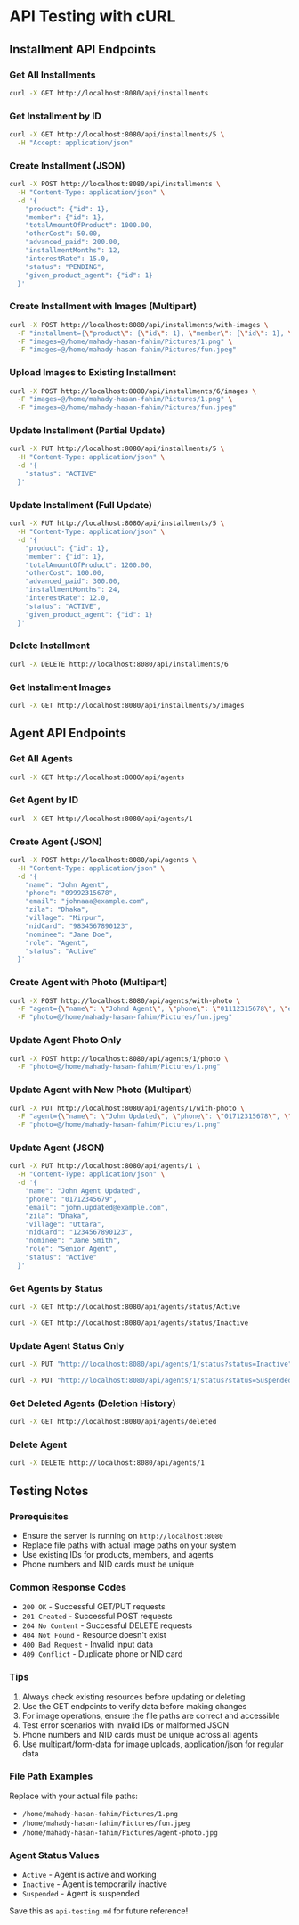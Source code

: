 # API Testing with cURL

## Installment API Endpoints

### Get All Installments
```bash
curl -X GET http://localhost:8080/api/installments
```

### Get Installment by ID
```bash
curl -X GET http://localhost:8080/api/installments/5 \
  -H "Accept: application/json"
```

### Create Installment (JSON)
```bash
curl -X POST http://localhost:8080/api/installments \
  -H "Content-Type: application/json" \
  -d '{
    "product": {"id": 1},
    "member": {"id": 1},
    "totalAmountOfProduct": 1000.00,
    "otherCost": 50.00,
    "advanced_paid": 200.00,
    "installmentMonths": 12,
    "interestRate": 15.0,
    "status": "PENDING",
    "given_product_agent": {"id": 1}
  }'
```

### Create Installment with Images (Multipart)
```bash
curl -X POST http://localhost:8080/api/installments/with-images \
  -F "installment={\"product\": {\"id\": 1}, \"member\": {\"id\": 1}, \"totalAmountOfProduct\": 1000.00, \"otherCost\": 0.00, \"advanced_paid\": 0.00, \"installmentMonths\": 12, \"interestRate\": 15.0, \"status\": \"PENDING\", \"given_product_agent\": {\"id\": 1}};type=application/json" \
  -F "images=@/home/mahady-hasan-fahim/Pictures/1.png" \
  -F "images=@/home/mahady-hasan-fahim/Pictures/fun.jpeg"
```

### Upload Images to Existing Installment
```bash
curl -X POST http://localhost:8080/api/installments/6/images \
  -F "images=@/home/mahady-hasan-fahim/Pictures/1.png" \
  -F "images=@/home/mahady-hasan-fahim/Pictures/fun.jpeg"
```

### Update Installment (Partial Update)
```bash
curl -X PUT http://localhost:8080/api/installments/5 \
  -H "Content-Type: application/json" \
  -d '{
    "status": "ACTIVE"
  }'
```

### Update Installment (Full Update)
```bash
curl -X PUT http://localhost:8080/api/installments/5 \
  -H "Content-Type: application/json" \
  -d '{
    "product": {"id": 1},
    "member": {"id": 1},
    "totalAmountOfProduct": 1200.00,
    "otherCost": 100.00,
    "advanced_paid": 300.00,
    "installmentMonths": 24,
    "interestRate": 12.0,
    "status": "ACTIVE",
    "given_product_agent": {"id": 1}
  }'
```

### Delete Installment
```bash
curl -X DELETE http://localhost:8080/api/installments/6
```

### Get Installment Images
```bash
curl -X GET http://localhost:8080/api/installments/5/images
```

## Agent API Endpoints

### Get All Agents
```bash
curl -X GET http://localhost:8080/api/agents
```

### Get Agent by ID
```bash
curl -X GET http://localhost:8080/api/agents/1
```

### Create Agent (JSON)
```bash
curl -X POST http://localhost:8080/api/agents \
  -H "Content-Type: application/json" \
  -d '{
    "name": "John Agent",
    "phone": "09992315678",
    "email": "johnaaa@example.com",
    "zila": "Dhaka",
    "village": "Mirpur",
    "nidCard": "9834567890123",
    "nominee": "Jane Doe",
    "role": "Agent",
    "status": "Active"
  }'
```

### Create Agent with Photo (Multipart)
```bash
curl -X POST http://localhost:8080/api/agents/with-photo \
  -F "agent={\"name\": \"Johnd Agent\", \"phone\": \"01112315678\", \"email\": \"johnxxx@example.com\", \"zila\": \"Dhaka\", \"village\": \"Mirpur\", \"nidCard\": \"1234567890023\", \"nominee\": \"Jane Doe\", \"role\": \"Agent\", \"status\": \"Active\"};type=application/json" \
  -F "photo=@/home/mahady-hasan-fahim/Pictures/fun.jpeg"
```

### Update Agent Photo Only
```bash
curl -X POST http://localhost:8080/api/agents/1/photo \
  -F "photo=@/home/mahady-hasan-fahim/Pictures/1.png"
```

### Update Agent with New Photo (Multipart)
```bash
curl -X PUT http://localhost:8080/api/agents/1/with-photo \
  -F "agent={\"name\": \"John Updated\", \"phone\": \"01712315678\", \"email\": \"johnup@example.com\", \"zila\": \"Dhaka\", \"village\": \"Mirpur\", \"nidCard\": \"123456789000\", \"nominee\": \"Jane Doe\", \"role\": \"Agent\", \"status\": \"Active\"};type=application/json" \
  -F "photo=@/home/mahady-hasan-fahim/Pictures/1.png"
```

### Update Agent (JSON)
```bash
curl -X PUT http://localhost:8080/api/agents/1 \
  -H "Content-Type: application/json" \
  -d '{
    "name": "John Agent Updated",
    "phone": "01712345679",
    "email": "john.updated@example.com",
    "zila": "Dhaka",
    "village": "Uttara",
    "nidCard": "1234567890123",
    "nominee": "Jane Smith",
    "role": "Senior Agent",
    "status": "Active"
  }'
```

### Get Agents by Status
```bash
curl -X GET http://localhost:8080/api/agents/status/Active
```

```bash
curl -X GET http://localhost:8080/api/agents/status/Inactive
```

### Update Agent Status Only
```bash
curl -X PUT "http://localhost:8080/api/agents/1/status?status=Inactive"
```

```bash
curl -X PUT "http://localhost:8080/api/agents/1/status?status=Suspended"
```

### Get Deleted Agents (Deletion History)
```bash
curl -X GET http://localhost:8080/api/agents/deleted
```

### Delete Agent
```bash
curl -X DELETE http://localhost:8080/api/agents/1
```

## Testing Notes

### Prerequisites
- Ensure the server is running on `http://localhost:8080`
- Replace file paths with actual image paths on your system
- Use existing IDs for products, members, and agents
- Phone numbers and NID cards must be unique

### Common Response Codes
- `200 OK` - Successful GET/PUT requests
- `201 Created` - Successful POST requests
- `204 No Content` - Successful DELETE requests
- `404 Not Found` - Resource doesn't exist
- `400 Bad Request` - Invalid input data
- `409 Conflict` - Duplicate phone or NID card

### Tips
1. Always check existing resources before updating or deleting
2. Use the GET endpoints to verify data before making changes
3. For image operations, ensure the file paths are correct and accessible
4. Test error scenarios with invalid IDs or malformed JSON
5. Phone numbers and NID cards must be unique across all agents
6. Use multipart/form-data for image uploads, application/json for regular data

### File Path Examples
Replace with your actual file paths:
- `/home/mahady-hasan-fahim/Pictures/1.png`
- `/home/mahady-hasan-fahim/Pictures/fun.jpeg`
- `/home/mahady-hasan-fahim/Pictures/agent-photo.jpg`

### Agent Status Values
- `Active` - Agent is active and working
- `Inactive` - Agent is temporarily inactive
- `Suspended` - Agent is suspended

Save this as `api-testing.md` for future reference!